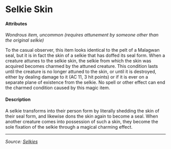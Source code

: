 # Selkie Skin

#### Attributes

_Wondrous item, uncommon (requires attunement by someone other than the original selkie)_

To the casual observer, this item looks identical to the pelt of a Malagwan seal, but it is in fact the skin of a selkie that has doffed its seal form. When a creature attunes to the selkie skin, the selkie from which the skin was acquired becomes charmed by the attuned creature. This condition lasts until the creature is no longer attuned to the skin, or until it is destroyed, either by dealing damage to it (AC 11, 3 hit points) or if it is ever on a separate plane of existence from the selkie. No spell or other effect can end the charmed condition caused by this magic item.

#### Description

A selkie transforms into their person form by literally shedding the skin of their seal form, and likewise dons the skin again to become a seal. When another creature comes into possession of such a skin, they become the sole fixation of the selkie through a magical charming effect.

---

_Source: [Selkies](https://github.com/mpanighetti/dnd5e-selkies)_
